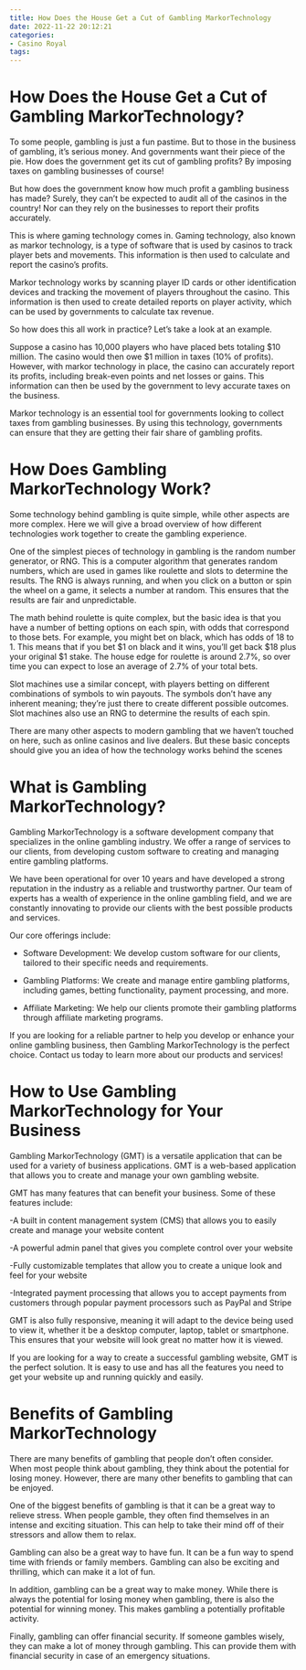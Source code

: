 ```yaml
---
title: How Does the House Get a Cut of Gambling MarkorTechnology
date: 2022-11-22 20:12:21
categories:
- Casino Royal
tags:
---
```



#  How Does the House Get a Cut of Gambling MarkorTechnology?

To some people, gambling is just a fun pastime. But to those in the business of gambling, it’s serious money. And governments want their piece of the pie. How does the government get its cut of gambling profits? By imposing taxes on gambling businesses of course!

But how does the government know how much profit a gambling business has made? Surely, they can’t be expected to audit all of the casinos in the country! Nor can they rely on the businesses to report their profits accurately.

This is where gaming technology comes in. Gaming technology, also known as markor technology, is a type of software that is used by casinos to track player bets and movements. This information is then used to calculate and report the casino’s profits.

Markor technology works by scanning player ID cards or other identification devices and tracking the movement of players throughout the casino. This information is then used to create detailed reports on player activity, which can be used by governments to calculate tax revenue.

So how does this all work in practice? Let’s take a look at an example.

Suppose a casino has 10,000 players who have placed bets totaling $10 million. The casino would then owe $1 million in taxes (10% of profits). However, with markor technology in place, the casino can accurately report its profits, including break-even points and net losses or gains. This information can then be used by the government to levy accurate taxes on the business.

Markor technology is an essential tool for governments looking to collect taxes from gambling businesses. By using this technology, governments can ensure that they are getting their fair share of gambling profits.

#  How Does Gambling MarkorTechnology Work?

Some technology behind gambling is quite simple, while other aspects are more complex. Here we will give a broad overview of how different technologies work together to create the gambling experience.

One of the simplest pieces of technology in gambling is the random number generator, or RNG. This is a computer algorithm that generates random numbers, which are used in games like roulette and slots to determine the results. The RNG is always running, and when you click on a button or spin the wheel on a game, it selects a number at random. This ensures that the results are fair and unpredictable.

The math behind roulette is quite complex, but the basic idea is that you have a number of betting options on each spin, with odds that correspond to those bets. For example, you might bet on black, which has odds of 18 to 1. This means that if you bet $1 on black and it wins, you’ll get back $18 plus your original $1 stake. The house edge for roulette is around 2.7%, so over time you can expect to lose an average of 2.7% of your total bets.

Slot machines use a similar concept, with players betting on different combinations of symbols to win payouts. The symbols don’t have any inherent meaning; they’re just there to create different possible outcomes. Slot machines also use an RNG to determine the results of each spin.

There are many other aspects to modern gambling that we haven’t touched on here, such as online casinos and live dealers. But these basic concepts should give you an idea of how the technology works behind the scenes

#  What is Gambling MarkorTechnology?

Gambling MarkorTechnology is a software development company that specializes in the online gambling industry. We offer a range of services to our clients, from developing custom software to creating and managing entire gambling platforms.

We have been operational for over 10 years and have developed a strong reputation in the industry as a reliable and trustworthy partner. Our team of experts has a wealth of experience in the online gambling field, and we are constantly innovating to provide our clients with the best possible products and services.

Our core offerings include:

- Software Development: We develop custom software for our clients, tailored to their specific needs and requirements.

- Gambling Platforms: We create and manage entire gambling platforms, including games, betting functionality, payment processing, and more.

- Affiliate Marketing: We help our clients promote their gambling platforms through affiliate marketing programs.

If you are looking for a reliable partner to help you develop or enhance your online gambling business, then Gambling MarkorTechnology is the perfect choice. Contact us today to learn more about our products and services!

#  How to Use Gambling MarkorTechnology for Your Business

Gambling MarkorTechnology (GMT) is a versatile application that can be used for a variety of business applications. GMT is a web-based application that allows you to create and manage your own gambling website.

 GMT has many features that can benefit your business. Some of these features include:

-A built in content management system (CMS) that allows you to easily create and manage your website content

-A powerful admin panel that gives you complete control over your website

-Fully customizable templates that allow you to create a unique look and feel for your website

-Integrated payment processing that allows you to accept payments from customers through popular payment processors such as PayPal and Stripe

 GMT is also fully responsive, meaning it will adapt to the device being used to view it, whether it be a desktop computer, laptop, tablet or smartphone. This ensures that your website will look great no matter how it is viewed.

If you are looking for a way to create a successful gambling website, GMT is the perfect solution. It is easy to use and has all the features you need to get your website up and running quickly and easily.

#  Benefits of Gambling MarkorTechnology

There are many benefits of gambling that people don’t often consider. When most people think about gambling, they think about the potential for losing money. However, there are many other benefits to gambling that can be enjoyed.

One of the biggest benefits of gambling is that it can be a great way to relieve stress. When people gamble, they often find themselves in an intense and exciting situation. This can help to take their mind off of their stressors and allow them to relax.

Gambling can also be a great way to have fun. It can be a fun way to spend time with friends or family members. Gambling can also be exciting and thrilling, which can make it a lot of fun.

In addition, gambling can be a great way to make money. While there is always the potential for losing money when gambling, there is also the potential for winning money. This makes gambling a potentially profitable activity.

Finally, gambling can offer financial security. If someone gambles wisely, they can make a lot of money through gambling. This can provide them with financial security in case of an emergency situations.